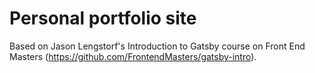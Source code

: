 # Personal portfolio site

Based on Jason Lengstorf's Introduction to Gatsby course on Front End Masters (https://github.com/FrontendMasters/gatsby-intro).
